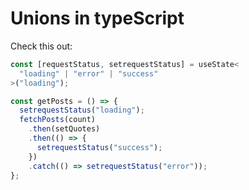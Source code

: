 # **Unions in typeScript**

Check this out:

```ts
const [requestStatus, setrequestStatus] = useState<
  "loading" | "error" | "success"
>("loading");

const getPosts = () => {
  setrequestStatus("loading");
  fetchPosts(count)
    .then(setQuotes)
    .then(() => {
      setrequestStatus("success");
    })
    .catch(() => setrequestStatus("error"));
};
```
